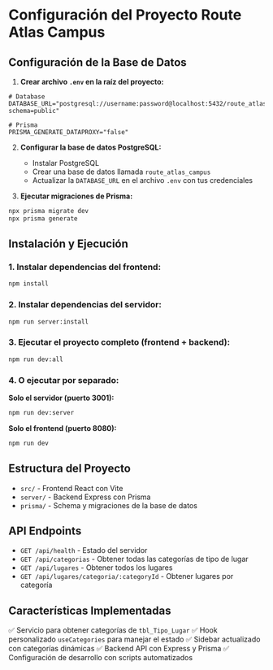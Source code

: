 # Configuración del Proyecto Route Atlas Campus

## Configuración de la Base de Datos

1. **Crear archivo `.env` en la raíz del proyecto:**
```env
# Database
DATABASE_URL="postgresql://username:password@localhost:5432/route_atlas_campus?schema=public"

# Prisma
PRISMA_GENERATE_DATAPROXY="false"
```

2. **Configurar la base de datos PostgreSQL:**
   - Instalar PostgreSQL
   - Crear una base de datos llamada `route_atlas_campus`
   - Actualizar la `DATABASE_URL` en el archivo `.env` con tus credenciales

3. **Ejecutar migraciones de Prisma:**
```bash
npx prisma migrate dev
npx prisma generate
```

## Instalación y Ejecución

### 1. Instalar dependencias del frontend:
```bash
npm install
```

### 2. Instalar dependencias del servidor:
```bash
npm run server:install
```

### 3. Ejecutar el proyecto completo (frontend + backend):
```bash
npm run dev:all
```

### 4. O ejecutar por separado:

**Solo el servidor (puerto 3001):**
```bash
npm run dev:server
```

**Solo el frontend (puerto 8080):**
```bash
npm run dev
```

## Estructura del Proyecto

- `src/` - Frontend React con Vite
- `server/` - Backend Express con Prisma
- `prisma/` - Schema y migraciones de la base de datos

## API Endpoints

- `GET /api/health` - Estado del servidor
- `GET /api/categorias` - Obtener todas las categorías de tipo de lugar
- `GET /api/lugares` - Obtener todos los lugares
- `GET /api/lugares/categoria/:categoryId` - Obtener lugares por categoría

## Características Implementadas

✅ Servicio para obtener categorías de `tbl_Tipo_Lugar`
✅ Hook personalizado `useCategories` para manejar el estado
✅ Sidebar actualizado con categorías dinámicas
✅ Backend API con Express y Prisma
✅ Configuración de desarrollo con scripts automatizados
